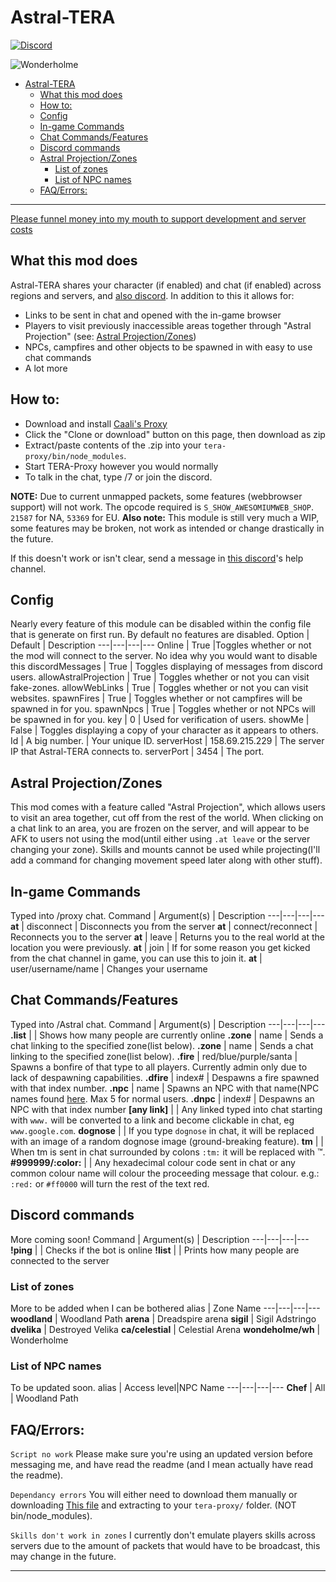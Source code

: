

# Astral-TERA
[![Discord](https://discordapp.com/api/guilds/385946679733518338/widget.png)](https://discord.gg/dzB7xZK)

![Wonderholme](https://i.imgur.com/dlHdbmC.jpg)

- [Astral-TERA](#astral-tera)
  - [What this mod does](#what-this-mod-does)
  - [How to:](#how-to)
  - [Config](#config)
  - [In-game Commands](#in-game-commands)
  - [Chat Commands/Features](#chat-commandsfeatures)
  - [Discord commands](#discord-commands)
  - [Astral Projection/Zones](#astral-projectionzones)
    - [List of zones](#list-of-zones)
    - [List of NPC names](#list-of-npc-names)
  - [FAQ/Errors:](#faqerrors)




***
[Please funnel money into my mouth to support development and server costs](https://ko-fi.com/codeagon)

## What this mod does
Astral-TERA shares your character (if enabled) and chat (if enabled) across regions and servers, and [also discord](https://discord.gg/9aP6RJ3).  In addition to this it allows for:
- Links to be sent in chat and opened with the in-game browser
- Players to visit previously inaccessible areas together through "Astral Projection" (see: [Astral Projection/Zones](#astral-projectionzones))
- NPCs, campfires and other objects to be spawned in with easy to use chat commands
- A lot more
## How to: 
- Download and install [Caali's Proxy](https://discord.gg/maqBmJV)
- Click the "Clone or download" button on this page, then download as zip
- Extract/paste contents of the .zip into your `tera-proxy/bin/node_modules`.
- Start TERA-Proxy however you would normally
- To talk in the chat, type /7 or join the discord.

**NOTE:** Due to current unmapped packets, some features (webbrowser support) will not work. The opcode required is `S_SHOW_AWESOMIUMWEB_SHOP`. `21587` for NA, `53369` for EU.
**Also note:** This module is still very much a WIP, some features may be broken, not work as intended or change drastically in the future.

If this doesn't work or isn't clear, send a message in [this discord](https://discord.gg/uhDAXWQ)'s help channel. 
## Config
Nearly every feature of this module can be disabled within the config file that is generate on first run. By default no features are disabled. 
Option | Default | Description
---|---|---|---
Online | True |Toggles whether or not the mod will connect to the server. No idea why you would want to disable this
discordMessages | True | Toggles displaying of messages from discord users.
allowAstralProjection | True | Toggles whether or not you can visit fake-zones.
allowWebLinks | True | Toggles whether or not you can visit websites.
spawnFires | True | Toggles whether or not campfires will be spawned in for you.
spawnNpcs | True | Toggles whether or not NPCs will be spawned in for you.
key | 0 | Used for verification of users.
showMe | False | Toggles displaying a copy of your character as it appears to others.
Id | A big number. | Your unique ID.
serverHost | 158.69.215.229 | The server IP that Astral-TERA connects to.
serverPort | 3454 | The port.

## Astral Projection/Zones
This mod comes with a feature called "Astral Projection", which allows users to visit an area together, cut off from the rest of the world. When clicking on a chat link to an area, you are frozen on the server, and will appear to be AFK to users not using the mod(until either using `.at leave` or the server changing your zone).  Skills and mounts cannot be used while projecting(I'll add a command for changing movement speed later along with other stuff).

## In-game Commands
Typed into /proxy chat.
Command | Argument(s) |  Description
---|---|---|---
**at** | disconnect | Disconnects you from the server
**at** | connect/reconnect | Reconnects you to the server
**at** | leave | Returns you to the real world at the location you were previously.
**at** | join | If for some reason you get kicked from the chat channel in game, you can use this to join it.
**at** | user/username/name | Changes your username

## Chat Commands/Features
Typed into /Astral chat.
Command | Argument(s) | Description
---|---|---|---
**.list** | | Shows how many people are currently online
**.zone** | name | Sends a chat linking to the specified zone(list below).
**.zone** | name | Sends a chat linking to the specified zone(list below).
**.fire** |  red/blue/purple/santa | Spawns a bonfire of that type to all players. Currently admin only due to lack of despawning capabilities.
**.dfire** | index# | Despawns a fire spawned with that index number.
**.npc** | name | Spawns an NPC with that name(NPC names found [here](#list-of-npc-names). Max 5 for normal users.
**.dnpc** | index# | Despawns an NPC with that index number
**[any link]** | | Any linked typed into chat starting with `www.` will be converted to a link and become clickable in chat, eg `www.google.com`.
**dognose** |  |  If you type `dognose` in chat, it will be replaced with an image of a random dognose image (ground-breaking feature).
**tm** |  | When tm is sent in chat surrounded by colons `:tm:` it will be replaced with :tm:.
**#999999/:color:** |  | Any hexadecimal colour code sent in chat or any common colour name will colour the proceeding message that colour. e.g.: `:red:` or `#ff0000` will turn the rest of the text red.

## Discord commands
More coming soon!
Command | Argument(s) |  Description
---|---|---|---
**!ping** |  |  Checks if the bot is online
**!list** |  |  Prints how many people are connected to the server

### List of zones
More to be added when I can be bothered
alias | Zone Name 
---|---|---|---
**woodland** | Woodland Path
**arena** | Dreadspire arena
**sigil** | Sigil Adstringo
**dvelika** | Destroyed Velika
**ca/celestial** | Celestial Arena
**wondeholme/wh** | Wonderholme

### List of NPC names
To be updated soon.
alias | Access level|NPC Name
---|---|---|---
**Chef** | All | Woodland Path

## FAQ/Errors: 

`Script no work` Please make sure you're using an updated version before messaging me, and have read the readme (and I mean actually have read the readme).

`Dependancy errors` You will either need to download them manually or downloading [This file](release) and extracting to your `tera-proxy/` folder. (NOT bin/node_modules).

`Skills don't work in zones` I currently don't emulate players skills across servers due to the amount of packets that would have to be broadcast, this may change in the future.

***
